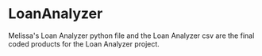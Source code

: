 # LoanAnalyzer
Melissa's Loan Analyzer python file and the Loan Analyzer csv are the final coded products for the Loan Analyzer project.

